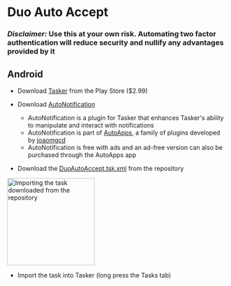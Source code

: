 # Duo Auto Accept
### *Disclaimer:*  Use this at your own risk. Automating two factor authentication will reduce security and nullify any advantages provided by it

## Android
* Download [Tasker](https://play.google.com/store/apps/details?id=net.dinglisch.android.taskerm&hl=en_US) from the Play Store ($2.99)

* Download [AutoNotification](https://play.google.com/store/apps/details?id=com.joaomgcd.autonotification&hl=en_US)
    * AutoNotification is a plugin for Tasker that enhances Tasker's ability to manipulate and interact with notifications
    * AutoNotification is part of [AutoApps](https://play.google.com/store/apps/details?id=com.joaomgcd.autoappshub&hl=en_US), a family of plugins developed by [joaomgcd](https://joaoapps.com/)
    * AutoNotification is free with ads and an ad-free version can also be purchased through the AutoApps app 

* Download the [DuoAutoAccept.tsk.xml](https://raw.githubusercontent.com/adishy/AutomateDuo/master/DuoAutoAccept.tsk.xml) from the repository

 <img src="/screenshots/1_ImportedTask.jpg" alt="Importing the task downloaded from the repository" width="200"/>

* Import the task into Tasker (long press the Tasks tab)
